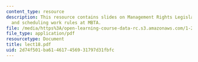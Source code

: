 ```yaml
---
content_type: resource
description: This resource contains slides on Management Rights Legislation (MBTA),
  and scheduling work rules at MBTA.
file: /media/https%3A/open-learning-course-data-rc.s3.amazonaws.com/1-259j-transit-management-fall-2006/2d74f501ba614617456931797d31fbfc_lect18.pdf
file_type: application/pdf
resourcetype: Document
title: lect18.pdf
uid: 2d74f501-ba61-4617-4569-31797d31fbfc
---
```

